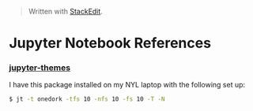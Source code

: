 > Written with [StackEdit](https://stackedit.io/).

# Jupyter Notebook References

### **[jupyter-themes](https://github.com/dunovank/jupyter-themes)**

I have this package installed on my NYL laptop with the following set up:

```bash
$ jt -t onedork -tfs 10 -nfs 10 -fs 10 -T -N
```
<!--stackedit_data:
eyJoaXN0b3J5IjpbMTc5MzU0Njg5Ml19
-->
